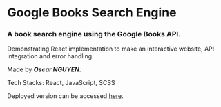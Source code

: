 # Google Books Search Engine

### A book search engine using the Google Books API.
Demonstrating React implementation to make an interactive website, API integration and error handling.

Made by _**Oscar NGUYEN**_.

Tech Stacks: React, JavaScript, SCSS

Deployed version can be accessed [here](https://oscar-booksearch.netlify.app).
